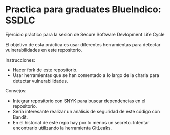 # Practica para graduates BlueIndico: SSDLC


Ejercicio práctico para la sesión de Secure Software Devlopment Life Cycle

El objetivo de esta práctica es usar diferentes herramientas para detectar vulnerabilidades en este repositorio.

Instrucciones:
* Hacer fork de este repositorio.
* Usar herramientas que se han comentado a lo largo de la charla para detectar vulnerabilidades.

Consejos:
* Integrar repositorio con SNYK para buscar dependencias en el repositorio.
* Sería interesante realizar un análisis de seguridad de este código con Bandit.
* En el historial de este repo hay por lo menos un secreto. Intentar encontrarlo utilizando la herramienta GitLeaks.
